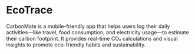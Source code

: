 # EcoTrace
CarbonMate is a mobile-friendly app that helps users log their daily activities—like travel, food consumption, and electricity usage—to estimate their carbon footprint. It provides real-time CO₂ calculations and visual insights to promote eco-friendly habits and sustainability.
